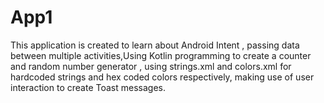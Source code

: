 # App1
This application is created to learn about Android Intent , passing data between multiple activities,Using Kotlin programming 
to create a counter and random number generator , using strings.xml and colors.xml for hardcoded strings and hex coded colors 
respectively, making use of user interaction to create Toast messages.
